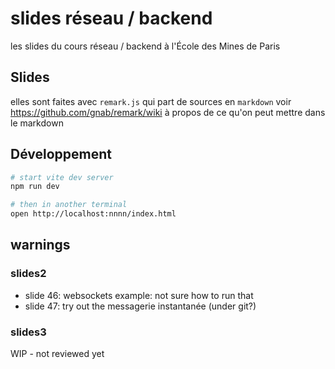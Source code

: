 # slides réseau / backend

les slides du cours réseau / backend à l'École des Mines de Paris

## Slides

elles sont faites avec `remark.js` qui part de sources en `markdown`
voir <https://github.com/gnab/remark/wiki> à propos de ce qu'on peut mettre dans le markdown

## Développement

```bash
# start vite dev server
npm run dev

# then in another terminal
open http://localhost:nnnn/index.html
```

## warnings

### slides2

- slide 46: websockets example: not sure how to run that
- slide 47: try out the messagerie instantanée (under git?)

### slides3

WIP - not reviewed yet

